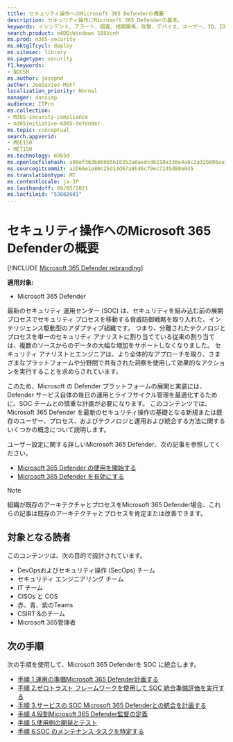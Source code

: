 ```yaml
---
title: セキュリティ操作へのMicrosoft 365 Defenderの概要
description: セキュリティ操作にMicrosoft 365 Defenderの基本。
keywords: インシデント、アラート、調査、相関関係、攻撃、デバイス、ユーザー、ID、ID、メールボックス、メール、365、microsoft、m365、インシデント対応、サイバー攻撃、secops、セキュリティ操作、soc
search.product: eADQiWindows 10XVcnh
ms.prod: m365-security
ms.mktglfcycl: deploy
ms.sitesec: library
ms.pagetype: security
f1.keywords:
- NOCSH
ms.author: josephd
author: JoeDavies-MSFT
localization_priority: Normal
manager: dansimp
audience: ITPro
ms.collection:
- M365-security-compliance
- m365initiative-m365-defender
ms.topic: conceptual
search.appverid:
- MOE150
- MET150
ms.technology: m365d
ms.openlocfilehash: a90ef363b869b5b10352a0aedcd6210a336e4a8c2a32b806aa3d3b583287b515
ms.sourcegitcommit: a1b66e1e80c25d14d67a9b46c79ec7245d88e045
ms.translationtype: MT
ms.contentlocale: ja-JP
ms.lasthandoff: 08/05/2021
ms.locfileid: "53862601"
---
```

# <a name="introduction-to-integrating-microsoft-365-defender-into-your-security-operations"></a>セキュリティ操作へのMicrosoft 365 Defenderの概要

[!INCLUDE [Microsoft 365 Defender rebranding](../includes/microsoft-defender.md)]

**適用対象:**
- Microsoft 365 Defender

最新のセキュリティ 運用センター (SOC) は、セキュリティを組み込む前の展開プロセスでセキュリティ プロセスを移動する脅威防御戦略を取り入れた、インテリジェンス駆動型のアダプティブ組織です。 つまり、分離されたテクノロジとプロセスを単一のセキュリティ アナリストに割り当てている従来の割り当ては、複数のソースからのデータの大幅な増加をサポートしなくなりました。 セキュリティ アナリストとエンジニアは、より全体的なアプローチを取り、さまざまなプラットフォームや分野間で共有された洞察を使用して効果的なアクションを実行することを求めらされています。 

このため、Microsoft の Defender プラットフォームの展開と実装には、Defender サービス自体の毎日の運用とライフサイクル管理を最適化するために、SOC チームとの慎重な計画が必要になります。 このコンテンツでは、Microsoft 365 Defender を最新のセキュリティ操作の基礎となる新規または既存のユーザー、プロセス、およびテクノロジと運用および統合する方法に関するいくつかの概念について説明します。

ユーザー設定に関する詳しいMicrosoft 365 Defender、次の記事を参照してください。

- [Microsoft 365 Defender の使用を開始する](get-started.md)
- [Microsoft 365 Defender を有効にする](m365d-enable.md)

>[!Note]
>組織が既存のアーキテクチャとプロセスをMicrosoft 365 Defender場合、これらの記事は既存のアーキテクチャとプロセスを肯定または改善できます。
>

## <a name="target-audience"></a>対象となる読者

このコンテンツは、次の目的で設計されています。

- DevOpsおよびセキュリティ操作 (SecOps) チーム
- セキュリティ エンジニアリング チーム
- IT チーム
- CISOs と COS
- 赤、青、紫のTeams
- CSIRT &のチーム
- Microsoft 365管理者

## <a name="next-steps"></a>次の手順

次の手順を使用して、Microsoft 365 Defenderを SOC に統合します。

- [手順 1.運用の準備Microsoft 365 Defender計画する](integrate-microsoft-365-defender-secops-plan.md)
- [手順 2.ゼロトラスト フレームワークを使用して SOC 統合準備評価を実行する](integrate-microsoft-365-defender-secops-readiness.md)
- [手順 3.サービスの SOC Microsoft 365 Defenderとの統合を計画する](integrate-microsoft-365-defender-secops-services.md)
- [手順 4.役割Microsoft 365 Defender監督の定義](integrate-microsoft-365-defender-secops-roles.md)
- [手順 5.使用例の開発とテスト](integrate-microsoft-365-defender-secops-use-cases.md)
- [手順 6.SOC のメンテナンス タスクを特定する](integrate-microsoft-365-defender-secops-tasks.md)



